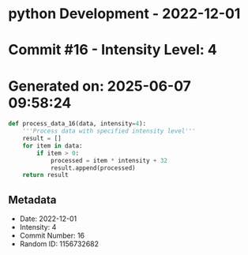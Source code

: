 ﻿# python Development - 2022-12-01
# Commit #16 - Intensity Level: 4
# Generated on: 2025-06-07 09:58:24
```python
def process_data_16(data, intensity=4):
    '''Process data with specified intensity level'''
    result = []
    for item in data:
        if item > 0:
            processed = item * intensity + 32
            result.append(processed)
    return result
```
## Metadata
- Date: 2022-12-01
- Intensity: 4
- Commit Number: 16
- Random ID: 1156732682
